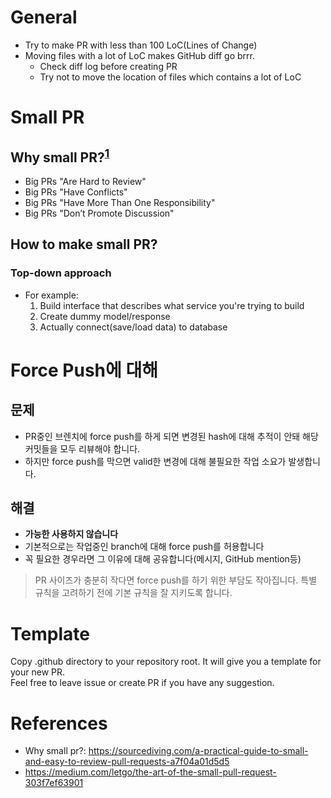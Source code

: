 # General
- Try to make PR with less than 100 LoC(Lines of Change)
- Moving files with a lot of LoC makes GitHub diff go brrr.
  - Check diff log before creating PR
  - Try not to move the location of files which contains a lot of LoC

# Small PR
## Why small PR?<sup>[1](#why_small_pr)</sup>
- Big PRs "Are Hard to Review"
- Big PRs "Have Conflicts"
- Big PRs "Have More Than One Responsibility"
- Big PRs "Don’t Promote Discussion"

## How to make small PR?
### Top-down approach
- For example:
  1. Build interface that describes what service you're trying to build
  2. Create dummy model/response
  3. Actually connect(save/load data) to database

# Force Push에 대해
## 문제
- PR중인 브렌치에 force push를 하게 되면 변경된 hash에 대해 추적이 안돼 해당 커밋들을 모두 리뷰해야 합니다.
- 하지만 force push를 막으면 valid한 변경에 대해 불필요한 작업 소요가 발생합니다.

## 해결
- **가능한 사용하지 않습니다**
- 기본적으로는 작업중인 branch에 대해 force push를 허용합니다
- 꼭 필요한 경우라면 그 이유에 대해 공유합니다(메시지, GitHub mention등)
> PR 사이즈가 충분히 작다면 force push를 하기 위한 부담도 작아집니다. 특별 규칙을 고려하기 전에 기본 규칙을 잘 지키도록 합니다.

# Template
Copy .github directory to your repository root. It will give you a template for your new PR.  
Feel free to leave issue or create PR if you have any suggestion.

# References
- <a name="why_small_pr">Why small pr?</a>: https://sourcediving.com/a-practical-guide-to-small-and-easy-to-review-pull-requests-a7f04a01d5d5
- https://medium.com/letgo/the-art-of-the-small-pull-request-303f7ef63901
